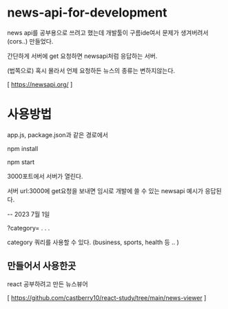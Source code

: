 # news-api-for-development

news api를 공부용으로 쓰려고 했는데 
개발툴이 구름ide여서 문제가 생겨버려서(cors..) 만들었다. 

간단하게 서버에 get 요청하면 newsapi처럼 응답하는 서버. 

(법쪽으로) 혹시 몰라서 언제 요청하든 뉴스의 종류는 변하지않는다. 

[ https://newsapi.org/ ]

# 사용방법

app.js, package.json과 같은 경로에서 

  npm install 

  npm start 

3000포트에서 서버가 열린다. 

서버 url:3000에 get요청을 보내면 임시로 개발에 쓸 수 있는 newsapi 예시가 응답된다.  

-- 2023 7월 1일 

?category= . . . 


category 쿼리를 사용할 수 있다. 
(business, sports, health 등 .. ) 

## 만들어서 사용한곳 

react 공부하려고 만든 뉴스뷰어

[ https://github.com/castberry10/react-study/tree/main/news-viewer ]
